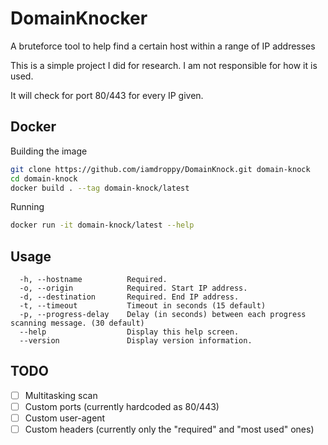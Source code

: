 # DomainKnocker

A bruteforce tool to help find a certain host within a range of IP addresses 

This is a simple project I did for research. I am not responsible for how it is used. 

It will check for port 80/443 for every IP given.

## Docker

Building the image
```bash
git clone https://github.com/iamdroppy/DomainKnock.git domain-knock
cd domain-knock
docker build . --tag domain-knock/latest
```

Running
```bash
docker run -it domain-knock/latest --help
```

## Usage

```  -v, --verbose           Verbose Level (0 = Info, 1 = Debug, 2 = Trace)
  -h, --hostname          Required.
  -o, --origin            Required. Start IP address.
  -d, --destination       Required. End IP address.
  -t, --timeout           Timeout in seconds (15 default)
  -p, --progress-delay    Delay (in seconds) between each progress scanning message. (30 default)
  --help                  Display this help screen.
  --version               Display version information.
  ```

  ## TODO

   - [ ] Multitasking scan
   - [ ] Custom ports (currently hardcoded as 80/443)
   - [ ] Custom user-agent
   - [ ] Custom headers (currently only the "required" and "most used" ones)